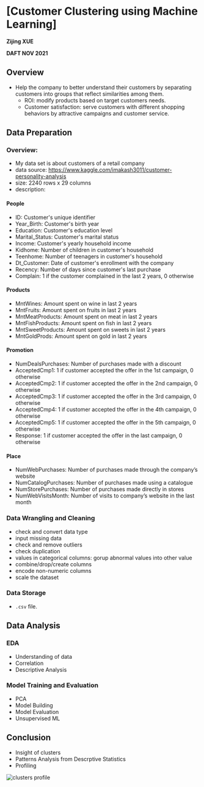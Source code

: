 # [Customer Clustering using Machine Learning]

**Zijing XUE**

**DAFT NOV 2021**

## Overview

* Help the company to better understand their customers by separating customers into groups that reflect similarities among them.
	* ROI: modify products based on target customers needs.
	* Customer satisfaction: serve customers with different shopping behaviors by attractive campaigns and customer service.

## Data Preparation

### Overview:

* My data set is about customers of a retail company
* data source: 
 https://www.kaggle.com/imakash3011/customer-personality-analysis
* size: 2240 rows x 29 columns
* description:

#### People

* ID: Customer's unique identifier
* Year_Birth: Customer's birth year
* Education: Customer's education level
* Marital_Status: Customer's marital status
* Income: Customer's yearly household income
* Kidhome: Number of children in customer's household
* Teenhome: Number of teenagers in customer's household
* Dt_Customer: Date of customer's enrollment with the company
* Recency: Number of days since customer's last purchase
* Complain: 1 if the customer complained in the last 2 years, 0 otherwise

#### Products

* MntWines: Amount spent on wine in last 2 years
* MntFruits: Amount spent on fruits in last 2 years
* MntMeatProducts: Amount spent on meat in last 2 years
* MntFishProducts: Amount spent on fish in last 2 years
* MntSweetProducts: Amount spent on sweets in last 2 years
* MntGoldProds: Amount spent on gold in last 2 years
 
#### Promotion

* NumDealsPurchases: Number of purchases made with a discount
* AcceptedCmp1: 1 if customer accepted the offer in the 1st campaign, 0 otherwise
* AcceptedCmp2: 1 if customer accepted the offer in the 2nd campaign, 0 otherwise
* AcceptedCmp3: 1 if customer accepted the offer in the 3rd campaign, 0 otherwise
* AcceptedCmp4: 1 if customer accepted the offer in the 4th campaign, 0 otherwise
* AcceptedCmp5: 1 if customer accepted the offer in the 5th campaign, 0 otherwise
* Response: 1 if customer accepted the offer in the last campaign, 0 otherwise

#### Place

* NumWebPurchases: Number of purchases made through the company’s website
* NumCatalogPurchases: Number of purchases made using a catalogue
* NumStorePurchases: Number of purchases made directly in stores
* NumWebVisitsMonth: Number of visits to company’s website in the last month

### Data Wrangling and Cleaning

* check and convert data type
* input missing data
* check and remove outliers
* check duplication
* values in categorical columns: gorup abnormal values into other value 
* combine/drop/create columns
* encode non-numeric columns
* scale the dataset

### Data Storage

* `.csv` file.

## Data Analysis

### EDA
* Understanding of data
* Correlation
* Descriptive Analysis


### Model Training and Evaluation
* PCA
* Model Building 
* Model Evaluation
* Unsupervised ML

## Conclusion
* Insight of clusters
* Patterns Analysis from Descrptive Statistics
* Profiling

![clusters profile](https://user-images.githubusercontent.com/93996718/153616643-19fe1290-3e7a-42e7-b18d-be66e2dc90ad.jpg)
